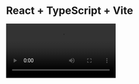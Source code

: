 # React + TypeScript + Vite

<video src="https://github.com/sotoflore/card-skeleton-react-ts/blob/main/public/skeleton.mp4" controls>
  Tu navegador no soporta la reproducción de videos.
</video>

